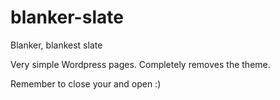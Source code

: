 # blanker-slate
Blanker, blankest slate

Very simple Wordpress pages. Completely removes the theme.

Remember to close your <head> and open <body> :)
